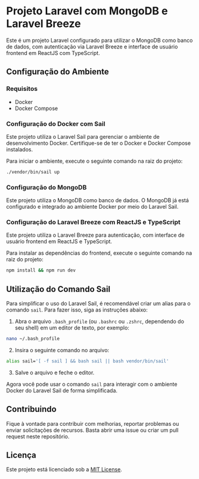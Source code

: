 # Projeto Laravel com MongoDB e Laravel Breeze

Este é um projeto Laravel configurado para utilizar o MongoDB como banco de dados, com autenticação via Laravel Breeze e interface de usuário frontend em ReactJS com TypeScript.

## Configuração do Ambiente

### Requisitos

- Docker
- Docker Compose

### Configuração do Docker com Sail

Este projeto utiliza o Laravel Sail para gerenciar o ambiente de desenvolvimento Docker. Certifique-se de ter o Docker e Docker Compose instalados.

Para iniciar o ambiente, execute o seguinte comando na raiz do projeto:

```bash
./vendor/bin/sail up
```

### Configuração do MongoDB

Este projeto utiliza o MongoDB como banco de dados. O MongoDB já está configurado e integrado ao ambiente Docker por meio do Laravel Sail.

### Configuração do Laravel Breeze com ReactJS e TypeScript

Este projeto utiliza o Laravel Breeze para autenticação, com interface de usuário frontend em ReactJS e TypeScript.

Para instalar as dependências do frontend, execute o seguinte comando na raiz do projeto:

```bash
npm install && npm run dev
```

## Utilização do Comando Sail

Para simplificar o uso do Laravel Sail, é recomendável criar um alias para o comando `sail`. Para fazer isso, siga as instruções abaixo:

1. Abra o arquivo `.bash_profile` (ou `.bashrc` ou `.zshrc`, dependendo do seu shell) em um editor de texto, por exemplo:

```bash
nano ~/.bash_profile
```

2. Insira o seguinte comando no arquivo:

```bash
alias sail='[ -f sail ] && bash sail || bash vendor/bin/sail'
```

3. Salve o arquivo e feche o editor.

Agora você pode usar o comando `sail` para interagir com o ambiente Docker do Laravel Sail de forma simplificada.

## Contribuindo

Fique à vontade para contribuir com melhorias, reportar problemas ou enviar solicitações de recursos. Basta abrir uma issue ou criar um pull request neste repositório.

## Licença

Este projeto está licenciado sob a [MIT License](https://opensource.org/licenses/MIT).


